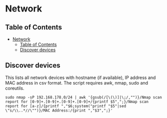 # Network

## Table of Contents

- [Network](#network)
  - [Table of Contents](#table-of-contents)
  - [Discover devices](#discover-devices)

## Discover devices

This lists all network devices with hostname (if available), IP address and MAC address in csv format.
The script requires awk, nmap, sudo and coreutils.

```shell
sudo nmap -sP 192.168.178.0/24 | awk '{gsub(/[\(\)]|\;/,"")}/Nmap scan report for [0-9]+.[0-9]+.[0-9]+.[0-9]+/{printf $5",";}/Nmap scan report for [a-z]/{printf ","$6;system("printf "$5"|sed \"s/\\..*//\"")}/MAC Address:/{print ","$3",";}'
```
